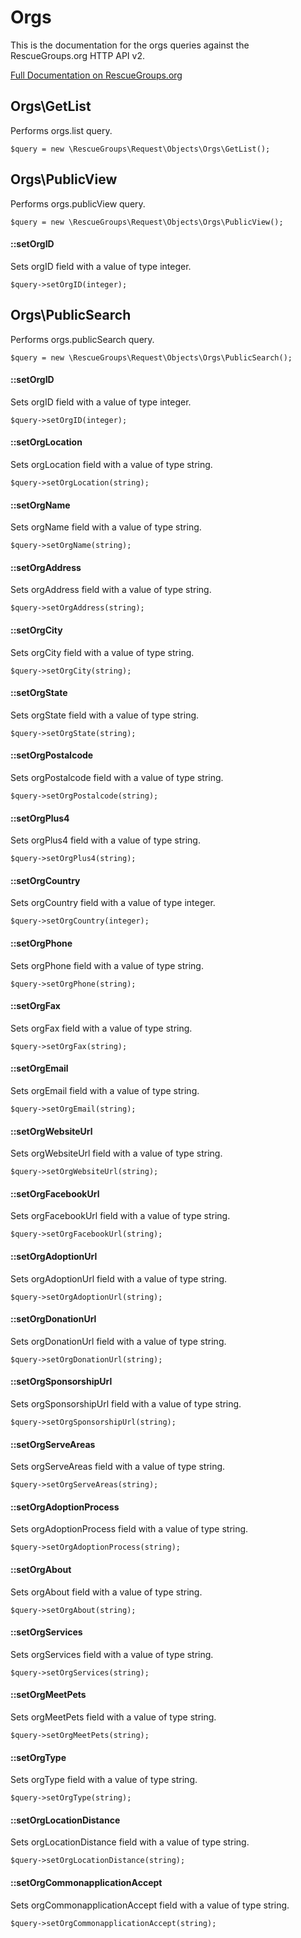 # Orgs

This is the documentation for the orgs queries against the RescueGroups.org HTTP API v2.

[Full Documentation on RescueGroups.org](https://userguide.rescuegroups.org/display/APIDG/Object+definitions#Objectdefinitions-orgs)

## Orgs\GetList

Performs orgs.list query.

    $query = new \RescueGroups\Request\Objects\Orgs\GetList();



## Orgs\PublicView

Performs orgs.publicView query.

    $query = new \RescueGroups\Request\Objects\Orgs\PublicView();

#### ::setOrgID

Sets orgID field with a value of type integer.

    $query->setOrgID(integer);



## Orgs\PublicSearch

Performs orgs.publicSearch query.

    $query = new \RescueGroups\Request\Objects\Orgs\PublicSearch();

#### ::setOrgID

Sets orgID field with a value of type integer.

    $query->setOrgID(integer);

#### ::setOrgLocation

Sets orgLocation field with a value of type string.

    $query->setOrgLocation(string);

#### ::setOrgName

Sets orgName field with a value of type string.

    $query->setOrgName(string);

#### ::setOrgAddress

Sets orgAddress field with a value of type string.

    $query->setOrgAddress(string);

#### ::setOrgCity

Sets orgCity field with a value of type string.

    $query->setOrgCity(string);

#### ::setOrgState

Sets orgState field with a value of type string.

    $query->setOrgState(string);

#### ::setOrgPostalcode

Sets orgPostalcode field with a value of type string.

    $query->setOrgPostalcode(string);

#### ::setOrgPlus4

Sets orgPlus4 field with a value of type string.

    $query->setOrgPlus4(string);

#### ::setOrgCountry

Sets orgCountry field with a value of type integer.

    $query->setOrgCountry(integer);

#### ::setOrgPhone

Sets orgPhone field with a value of type string.

    $query->setOrgPhone(string);

#### ::setOrgFax

Sets orgFax field with a value of type string.

    $query->setOrgFax(string);

#### ::setOrgEmail

Sets orgEmail field with a value of type string.

    $query->setOrgEmail(string);

#### ::setOrgWebsiteUrl

Sets orgWebsiteUrl field with a value of type string.

    $query->setOrgWebsiteUrl(string);

#### ::setOrgFacebookUrl

Sets orgFacebookUrl field with a value of type string.

    $query->setOrgFacebookUrl(string);

#### ::setOrgAdoptionUrl

Sets orgAdoptionUrl field with a value of type string.

    $query->setOrgAdoptionUrl(string);

#### ::setOrgDonationUrl

Sets orgDonationUrl field with a value of type string.

    $query->setOrgDonationUrl(string);

#### ::setOrgSponsorshipUrl

Sets orgSponsorshipUrl field with a value of type string.

    $query->setOrgSponsorshipUrl(string);

#### ::setOrgServeAreas

Sets orgServeAreas field with a value of type string.

    $query->setOrgServeAreas(string);

#### ::setOrgAdoptionProcess

Sets orgAdoptionProcess field with a value of type string.

    $query->setOrgAdoptionProcess(string);

#### ::setOrgAbout

Sets orgAbout field with a value of type string.

    $query->setOrgAbout(string);

#### ::setOrgServices

Sets orgServices field with a value of type string.

    $query->setOrgServices(string);

#### ::setOrgMeetPets

Sets orgMeetPets field with a value of type string.

    $query->setOrgMeetPets(string);

#### ::setOrgType

Sets orgType field with a value of type string.

    $query->setOrgType(string);

#### ::setOrgLocationDistance

Sets orgLocationDistance field with a value of type string.

    $query->setOrgLocationDistance(string);

#### ::setOrgCommonapplicationAccept

Sets orgCommonapplicationAccept field with a value of type string.

    $query->setOrgCommonapplicationAccept(string);





